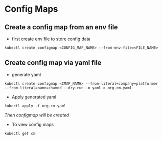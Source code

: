 # Config Maps

## Create a config map from an env file

* first create env file to store config data

```
kubectl create configmap <CONFIG_MAP_NAME> --from-env-file=<FILE_NAME>
```

## Create config map via yaml file
* generate yaml
```
kubectl create configmap <CMAP_NAME> --from-literal=company=platformer --from-literal=name=chamod --dry-run -o yaml > org-cm.yaml
```

* Apply generated yaml
```
kubectl apply -f org-cm.yaml
```

_Then configmap will be created_

* To view config maps
```
kubectl get cm
```
